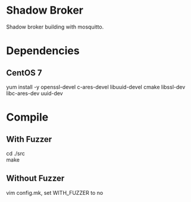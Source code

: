 # Shadow Broker

Shadow broker building with mosquitto.

# Dependencies

## CentOS 7

yum install -y openssl-devel c-ares-devel libuuid-devel cmake libssl-dev libc-ares-dev uuid-dev

# Compile

## With Fuzzer

cd ./src  
make

## Without Fuzzer
vim config.mk,
set WITH_FUZZER to no  

